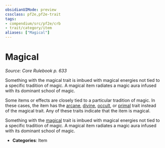 ```yaml
---
obsidianUIMode: preview
cssclass: pf2e,pf2e-trait
tags:
- compendium/src/pf2e/crb
- trait/category/item
aliases: ["Magical"]
---
```

# Magical  
*Source: Core Rulebook p. 633*  

Something with the magical trait is imbued with magical energies not tied to a specific tradition of magic. A magical item radiates a magic aura infused with its dominant school of magic.

Some items or effects are closely tied to a particular tradition of magic. In these cases, the item has the [arcane](rules/traits/arcane.md), [divine](rules/traits/divine.md), [occult](rules/traits/occult.md), or [primal](rules/traits/primal.md) trait instead of the magical trait. Any of these traits indicate that the item is magical.

Something with the [magical](rules/traits/magical.md) trait is imbued with magical energies not tied to a specific tradition of magic. A magical item radiates a magic aura infused with its dominant school of magic.

- **Categories**: Item